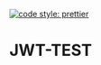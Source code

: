[![code style: prettier](https://img.shields.io/badge/code_style-prettier-ff69b4.svg?style=flat-square)](https://github.com/prettier/prettier)

# JWT-TEST
